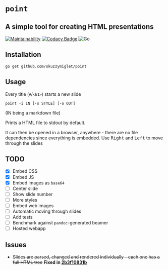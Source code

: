 # `point`
## A simple tool for creating HTML presentations

[![Maintainability](https://api.codeclimate.com/v1/badges/1cede0dc4f659ebb2c3c/maintainability)](https://codeclimate.com/github/skuzzymiglet/point/maintainability)
[![Codacy Badge](https://api.codacy.com/project/badge/Grade/b238e72b91fb42c2986eee097bc06947)](https://www.codacy.com/manual/skuzzymiglet/point?utm_source=github.com&amp;utm_medium=referral&amp;utm_content=skuzzymiglet/point&amp;utm_campaign=Badge_Grade)
![Go](https://github.com/skuzzymiglet/point/workflows/Go/badge.svg)
## Installation

`go get github.com/skuzzymiglet/point`

## Usage

Every title (`#`/`<h1>`) starts a new slide

`point -i IN [-s STYLE] [-o OUT]`

(IN being a markdown file)

Prints a HTML file to stdout by default.

It can then be opened in a browser, anywhere - there are no file dependencies since everything is embedded. Use <kbd>Right</kbd> and <kbd>Left</kbd> to move through the slides

## TODO

  - [X] Embed CSS
  - [X] Embed JS
  - [X] Embed images as `base64`
  - [ ] Center slide
  - [ ] Show slide number
  - [ ] More styles
  - [ ] Embed web images
  - [ ] Automatic moving through slides
  - [ ] Add tests
  - [ ] Benchmark against `pandoc`-generated beamer
  - [ ] Hosted webapp

## Issues

+ ~~Slides are parsed, changed and rendered individually - each one has a full HTML tree~~ **Fixed in [2b3f10831b](https://github.com/skuzzymiglet/point/commit/2b3f10831bbe38ea49f61e3daed4286bed71d191)**
